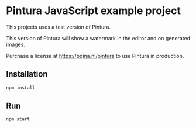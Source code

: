 # Pintura JavaScript example project

This projects uses a test version of Pintura.

This version of Pintura will show a watermark in the editor and on generated images.

Purchase a license at https://pqina.nl/pintura to use Pintura in production.

## Installation

```bash
npm install
```

## Run

```bash
npm start
```
